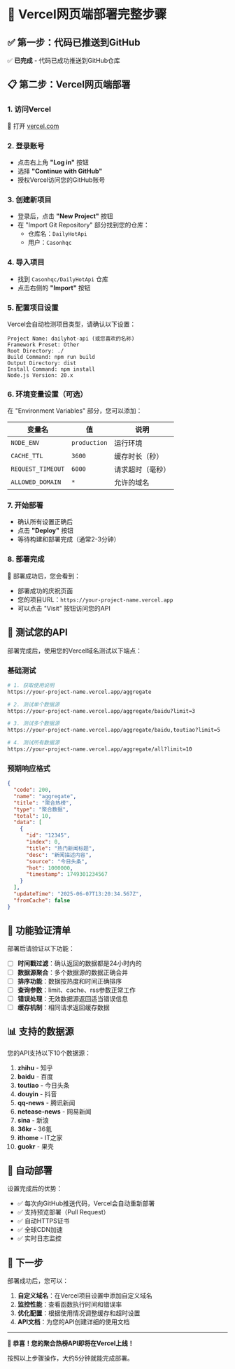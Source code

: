 # 🚀 Vercel网页端部署完整步骤

## ✅ 第一步：代码已推送到GitHub
✅ **已完成** - 代码已成功推送到GitHub仓库

## 📋 第二步：Vercel网页端部署

### 1. 访问Vercel
🔗 打开 [vercel.com](https://vercel.com)

### 2. 登录账号
- 点击右上角 **"Log in"** 按钮
- 选择 **"Continue with GitHub"**
- 授权Vercel访问您的GitHub账号

### 3. 创建新项目
- 登录后，点击 **"New Project"** 按钮
- 在 "Import Git Repository" 部分找到您的仓库：
  - 仓库名：`DailyHotApi`
  - 用户：`Casonhqc`

### 4. 导入项目
- 找到 `Casonhqc/DailyHotApi` 仓库
- 点击右侧的 **"Import"** 按钮

### 5. 配置项目设置
Vercel会自动检测项目类型，请确认以下设置：

```
Project Name: dailyhot-api (或您喜欢的名称)
Framework Preset: Other
Root Directory: ./
Build Command: npm run build
Output Directory: dist
Install Command: npm install
Node.js Version: 20.x
```

### 6. 环境变量设置（可选）
在 "Environment Variables" 部分，您可以添加：

| 变量名 | 值 | 说明 |
|--------|----|----|
| `NODE_ENV` | `production` | 运行环境 |
| `CACHE_TTL` | `3600` | 缓存时长（秒） |
| `REQUEST_TIMEOUT` | `6000` | 请求超时（毫秒） |
| `ALLOWED_DOMAIN` | `*` | 允许的域名 |

### 7. 开始部署
- 确认所有设置正确后
- 点击 **"Deploy"** 按钮
- 等待构建和部署完成（通常2-3分钟）

### 8. 部署完成
🎉 部署成功后，您会看到：
- 部署成功的庆祝页面
- 您的项目URL：`https://your-project-name.vercel.app`
- 可以点击 "Visit" 按钮访问您的API

## 🧪 测试您的API

部署完成后，使用您的Vercel域名测试以下端点：

### 基础测试
```bash
# 1. 获取使用说明
https://your-project-name.vercel.app/aggregate

# 2. 测试单个数据源
https://your-project-name.vercel.app/aggregate/baidu?limit=3

# 3. 测试多个数据源
https://your-project-name.vercel.app/aggregate/baidu,toutiao?limit=5

# 4. 测试所有数据源
https://your-project-name.vercel.app/aggregate/all?limit=10
```

### 预期响应格式
```json
{
  "code": 200,
  "name": "aggregate",
  "title": "聚合热榜",
  "type": "聚合数据",
  "total": 10,
  "data": [
    {
      "id": "12345",
      "index": 0,
      "title": "热门新闻标题",
      "desc": "新闻描述内容",
      "source": "今日头条",
      "hot": 1000000,
      "timestamp": 1749301234567
    }
  ],
  "updateTime": "2025-06-07T13:20:34.567Z",
  "fromCache": false
}
```

## 🔧 功能验证清单

部署后请验证以下功能：

- [ ] **时间戳过滤**：确认返回的数据都是24小时内的
- [ ] **数据源聚合**：多个数据源的数据正确合并
- [ ] **排序功能**：数据按热度和时间正确排序
- [ ] **查询参数**：limit、cache、rss参数正常工作
- [ ] **错误处理**：无效数据源返回适当错误信息
- [ ] **缓存机制**：相同请求返回缓存数据

## 📊 支持的数据源

您的API支持以下10个数据源：

1. **zhihu** - 知乎
2. **baidu** - 百度
3. **toutiao** - 今日头条
4. **douyin** - 抖音
5. **qq-news** - 腾讯新闻
6. **netease-news** - 网易新闻
7. **sina** - 新浪
8. **36kr** - 36氪
9. **ithome** - IT之家
10. **guokr** - 果壳

## 🔄 自动部署

设置完成后的优势：
- ✅ 每次向GitHub推送代码，Vercel会自动重新部署
- ✅ 支持预览部署（Pull Request）
- ✅ 自动HTTPS证书
- ✅ 全球CDN加速
- ✅ 实时日志监控

## 🎯 下一步

部署成功后，您可以：

1. **自定义域名**：在Vercel项目设置中添加自定义域名
2. **监控性能**：查看函数执行时间和错误率
3. **优化配置**：根据使用情况调整缓存和超时设置
4. **API文档**：为您的API创建详细的使用文档

---

**🎉 恭喜！您的聚合热榜API即将在Vercel上线！**

按照以上步骤操作，大约5分钟就能完成部署。
